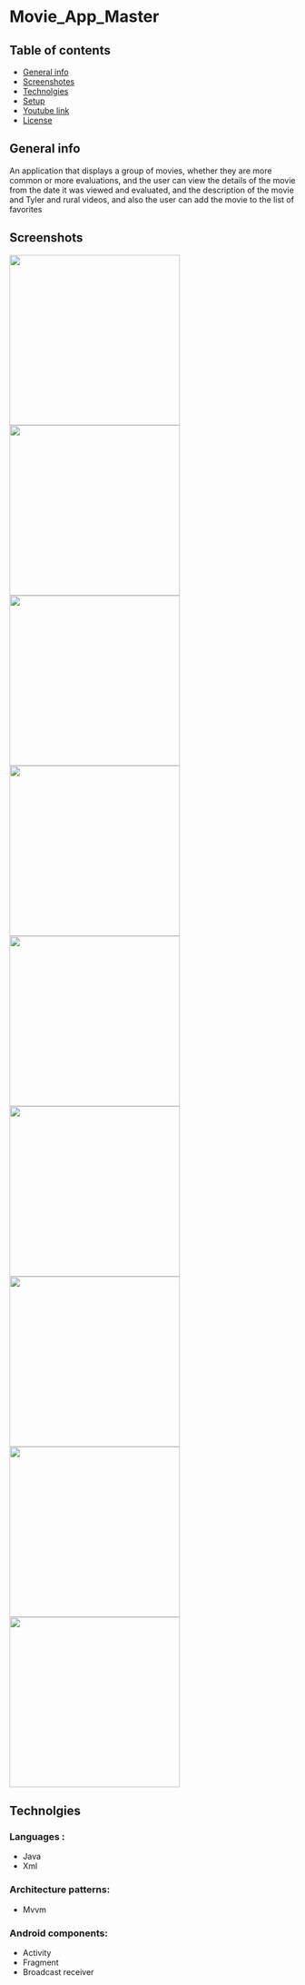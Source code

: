 # Movie_App_Master
## Table of contents
- [General info](#General-info)
- [Screenshotes](#Screenshotes) 
- [Technolgies](#Technolgies)
- [Setup](#Setup)
- [Youtube link](#Youtube-link) 
- [License](#Licence)
## General info
An application that displays a group of movies, whether they are more common or more evaluations, and the user can view the details of the movie from the date it was viewed and evaluated, and the description of the movie and Tyler and rural videos, and also the user can add the movie to the list of favorites
## Screenshots
<img src="/images/DetailsScreen.jpg" width="300"/> <img src="/images/FavoriteMoviesScreen.jpg" width="300">
<img src="/images/PopularMoviesScreen.jpg" width="300">
<img src="/images/ReviewContentScreen.jpg" width="300">
<img src="/images/ReviewsMoviesScreen.jpg" width="300">
<img src="/images/SplashScreen.jpg" width="300">
<img src="/images/TopRatedMoviesScreen.jpg" width="300">
<img src="/images/TrailerContentScreen.jpg" width="300">
<img src="/images/TrailersMoviesScreen.jpg" width="300">
## Technolgies
### Languages :
- Java 
- Xml

### Architecture patterns: 
- Mvvm

### Android components:
 - Activity
 - Fragment
 - Broadcast receiver


